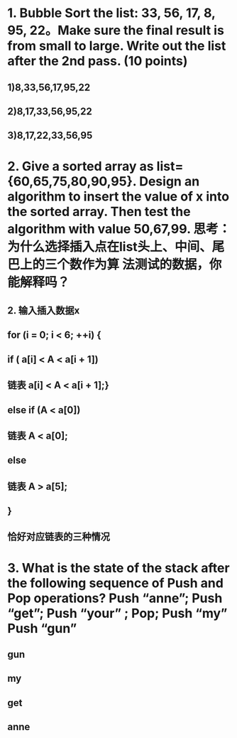 
# 1. Bubble Sort the list: 33, 56, 17, 8, 95, 22。Make sure the final result is from small to large. Write out the list after the 2nd pass. (10 points) 
## 1)8,33,56,17,95,22
## 2)8,17,33,56,95,22
## 3)8,17,22,33,56,95
# 2. Give a sorted array as list={60,65,75,80,90,95}. Design an algorithm to insert the value of x into the sorted array. Then test the algorithm with value 50,67,99. 思考：为什么选择插入点在list头上、中间、尾巴上的三个数作为算 法测试的数据，你能解释吗？
## 2.  输入插入数据x
## for (i = 0; i < 6; ++i) {
## if ( a[i] < A < a[i + 1])
##   链表  a[i] < A < a[i + 1];}
##   else if (A < a[0])
##   链表 A < a[0];
##   else
##   链表 A > a[5];
## }
## 恰好对应链表的三种情况

# 3. What is the state of the stack after the following sequence of Push and Pop operations? Push “anne”; Push “get”; Push “your” ; Pop; Push “my” Push “gun” 
## gun
## my
## get
## anne
